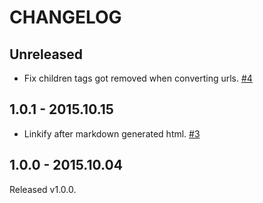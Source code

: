 # CHANGELOG

## Unreleased

- Fix children tags got removed when converting urls. [#4](https://github.com/jollygoodcode/html-pipeline-linkify_github/pull/4)

## 1.0.1 - 2015.10.15

- Linkify after markdown generated html. [#3](https://github.com/jollygoodcode/html-pipeline-linkify_github/pull/3/)

## 1.0.0 - 2015.10.04

Released v1.0.0.
